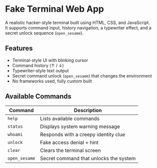 # Fake Terminal Web App

A realistic hacker-style terminal built using HTML, CSS, and JavaScript.  
It supports command input, history navigation, a typewriter effect, and a secret unlock sequence (`open_sesame`).

## Features
- Terminal-style UI with blinking cursor
- Command history (↑ / ↓)
- Typewriter-style text output
- Secret command unlock (`open_sesame`) that changes the environment
- No frameworks used, fully custom built

## Available Commands
| Command       | Description                                  |
|---------------|----------------------------------------------|
| `help`        | Lists available commands                     |
| `status`      | Displays system warning message              |
| `whoami`      | Responds with a creepy identity clue         |
| `unlock`      | Fake access denial + hint                    |
| `clear`       | Clears the terminal screen                   |
| `open_sesame` | Secret command that unlocks the system       |
